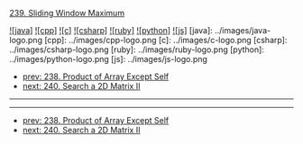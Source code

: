 [239. Sliding Window Maximum](https://leetcode.com/problems/sliding-window-maximum/)

[![java]](../java/239-sliding-window-maximum.md)
[![cpp]](../cpp/239-sliding-window-maximum.md)
[![c]](../c/239-sliding-window-maximum.md)
[![csharp]](../csharp/239-sliding-window-maximum.md)
[![ruby]](../ruby/239-sliding-window-maximum.md)
[![python]](../python/239-sliding-window-maximum.md)
[![js]](../js/239-sliding-window-maximum.md)
[java]: ../images/java-logo.png
[cpp]: ../images/cpp-logo.png
[c]: ../images/c-logo.png
[csharp]: ../images/csharp-logo.png
[ruby]: ../images/ruby-logo.png
[python]: ../images/python-logo.png
[js]: ../images/js-logo.png

- [prev: 238. Product of Array Except Self](238-product-of-array-except-self.md)
- [next: 240. Search a 2D Matrix II](240-search-a-2d-matrix-ii.md)

---



---

- [prev: 238. Product of Array Except Self](238-product-of-array-except-self.md)
- [next: 240. Search a 2D Matrix II](240-search-a-2d-matrix-ii.md)

